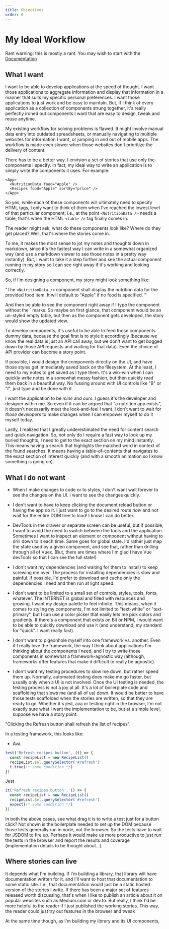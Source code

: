 ```yaml
---
title: Objectives
order: 0
---
```


# My Ideal Workflow

Rant warning: this is mostly a rant. You may wish to start with the [Documentation](/stories/en/Documentation)

## What I want
I want to be able to develop applications at the speed of thought. I want those applications to aggregate information and display that information in a manner that suits my specific personal preferences. I want those applications to just work and be easy to maintain. But, if I think of every application as a collection of components strung together, it's really perfectly ironed out components I want that are easy to design, tweak and reuse anytime.


My existing workflow for solving problems is flawed. It might involve manual data entry into outdated spreadsheets, or manually navigating to multiple websites for information I want, or jumping in and out of mobile apps. The workflow is made even slower when those websites don't prioritize the delivery of content.

There has to be a better way. I envision a set of stories that use only the components I specify. In fact, my ideal way to write an application is to simply write the components it uses. For example:

```
<App>
  <NutritionData food="Apple" />
  <Recipes food="Apple" sortBy="price" />  
</App>
```

So yes, while each of these components will ultimately need to specify HTML tags, I only want to think of them when I've reached the lowest level of that particular component; i.e., at the point `<NutritionData />` needs a table, that's when the HTML `<table />` tag finally comes in. 


The reader might ask, what do these components look like? Where do they get placed?  Well, that's where the stories come in. 


To me, it makes the most sense to jot my notes and thoughts down in markdown, since it's the fastest way I can write in a somewhat organized way (and use a markdown viewer to see those notes in a pretty way instantly). But, I want to take it a step further and see the actual component running in my story so I can see right away if it's working and looking correctly. 

So, if I'm designing a component, my story might look something like:

"The `<NutritionData />` component shall display the nutrition data for the provided food item. It will default to "Apple" if no food is specified. "

And then be able to see the component right away if I type the component without the ` marks. So maybe on first glance, that component would be an un-styled empty table, but then as the component gets developed, the story would show the updated view.

To develop components, it's useful to be able to feed those components dummy data, because the goal first is to style it accordingly (because we know the real data is just an API call away, but we don't want to get bogged down by those API requests and waiting for that data). Even the choice of API provider can become a story point. 

If possible, I would design the components directly on the UI, and have those styles get immediately saved back on the filesystem. At the least, I need to my notes to get saved as I type them. It's a win-win when I can quickly *write* notes in a somewhat messy fashion, but then quickly read them back in a beautiful way. No fussing around with UI controls like "B" or "*I*", just type and be done with it.

I want the application to be *mine* and *ours*. I guess it's the developer and designer within me. So even if it can be argued that "a nutrition app exists", it doesn't necessarily meet the look-and-feel I want. I don't want to wait for *those developers* to make changes when I can empower myself to do it myself today. 

Lastly, I realized that I greatly underestimated the need for content search and quick navigation. So, not only do I require a fast way to look up my buried thoughts, I need to get to the exact section on my mind instantly. This means having a search that highlights the matched word in context of the found searches. It means having a table-of-contents that navigates to the exact section of interest quickly (and with a smooth animation so I know something is going on).  

## What I do not want

* When I make changes to code or to styles, I don't want wait forever to see the changes on the UI. I want to see the changes quickly. 


* I don't want to have to keep clicking the document reload button or having the app do it. I just want to go to the desired route *now* and not wait for the entire DOM tree to load! I know I can do better. 


* DevTools in the drawer or separate screen can be useful, but if possible, I want to avoid the need to switch between the tools and the application. Sometimes I want to inspect an element or component without having to drill down to it each time. Same goes for global state. I'd rather just map the state used by a given component, and see that, rather than drilling through all of Vuex. (But, there are times where I'm glad I have Vue devTools so that I can see the full state!)


* I don't want my dependencies (and waiting for them to install) to keep screwing me over. The process for installing dependencies is slow and painful. If possible, I'd prefer to download and cache only the dependencies I need and then run at light speed. 


* I don't want to be limited to a small set of controls, styles, tools, fonts, whatever. The INTERNET is global and filled with resources and growing. I want my design palette to feel infinite. This means, when it comes to styling my components, I'm not limited to "text-white" or "text-primary", but I can use a color picker that easily lets me pick colors and gradients. If there's a component that exists on Bit or NPM, I would want to be able to quickly download and use it (and understand, my standard for "quick". I want really fast).

* I don't want to pigeonhole myself into one framework vs. another. Even if I really love the framework, the way I think about applications I'm thinking about the components I need, and I try to write those components in somewhat a framework-agnostic way (although, frameworks offer features that make it difficult to really be agnostic). 

* I don't want my testing procedures to slow me down, but rather speed them up. Normally, automated testing does make me go faster, but usually only when a UI is not involved. Once the UI testing is needed, the testing process is not a joy at all. It's a lot of boilerplate code and scaffolding that slows me (and all of us) down. It would be better to have those tests scaffolded when the stories are written, so that they are ready to go. Whether it's jest, ava or testing right in the browser, I'm not exactly sure what I want the implementation to be, but at a simple level, suppose we have a story point:

"Clicking the Refresh button shall refresh the list of recipes". 

In a testing framework, this looks like:

* Ava

```js
test('Refresh recipes button', (t) => {
  const recipeList = new RecipeList() 
  recipeList.$el.querySelector('#refresh')
  t.true(/* some condition */)
})
```

Jest

```js
it('Refresh recipes button', () => {
  const recipeList = new RecipeList() 
  recipeList.$el.querySelector('#refresh')
  expect(/* some condition */)
})
```

In both the above cases, see what drag it is to write a test just for a button click? Not shown is the boilerplate needed to set up the DOM because those tests generally run in node, not the browser. So the tests have to wait for JSDOM to fire up. Perhaps it would make us more productive to just run the tests in the browser and report the results and coverage (implementation details to be thought about...). 

## Where stories can live


It depends what I'm building. If I'm building a library, that library will have documentation written for it, and I'll want to host that documentation to some static site. I.e., that documentation would just be a static hosted version of the stories I write. If there has been a major set of features released worth discussing, that's when I like to publish an article about it on popular websites such as Medium.com or dev.to. But really, I think I'd be more helpful to the reader if I just published the working stories. This way, the reader could just try out features in the browser and tweak 


At the same time though, as I'm building my library and its UI components, 


